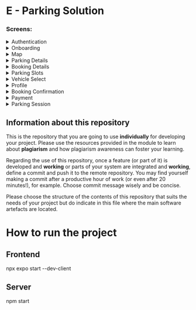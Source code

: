 # E - Parking Solution

### Screens:

<details>
<summary>Authentication</summary>
  <img src="Frontend/docs/Screens/authentication/welcome.png" alt="alt text" width="100"/>
  <img src="Frontend/docs/Screens/authentication/signup-screen.png" alt="alt text" width="100"/>
  <img src="Frontend/docs/Screens/authentication/signin-screen.png" alt="alt text" width="100"/>
  <img src="Frontend/docs/Screens/authentication/resetPassword.png" alt="alt text" width="100"/>
</details>
<details>
<summary>Onboarding</summary>
  <img src="Frontend/docs/Screens/onBoarding/welcome-to-e-parky.png" alt="Onboarding screen 1" width="100"/>
  <img src="Frontend/docs/Screens/onBoarding/welcome-screen-2.png" alt="Onboarding screen 2" width="100"/>
  <img src="Frontend/docs/Screens/onBoarding/welcome-screen-3.png" alt="Onboarding screen 3" width="100"/>
  <img src="Frontend/docs/Screens/onBoarding/welcome-screen-4.png" alt="Onboarding screen 4" width="100"/>
  <img src="Frontend/docs/Screens/onBoarding/welcome-with-sign-in.png" alt="Onboarding screen 3" width="100"/>
</details>
<details>
<summary>Map</summary>
  <img src="Frontend/docs/Screens/map/MapV1.png" alt="Map V1" width="100"/>
  <img src="Frontend/docs/Screens/map/MapV2.png" alt="Map V2" width="100"/>
</details>
<details>
<summary>Parking Details</summary>
  <img src="Frontend/docs/Screens/parkingDetails/parkingDetails.png" alt="Parking Details" width="100"/>
  <img src="Frontend/docs/Screens/parkingDetails/parkingDetailsV2.png" alt="Parking Details V2" width="100"/>
</details>
<details>
<summary>Booking Details</summary>
  <img src="Frontend/docs/Screens/bookingDetails/bookingDetailsV1.png" alt="Booking Details" width="100"/>
  <img src="Frontend/docs/Screens/bookingDetails/bookingDetailsV2.png" alt="Booking Details V2" width="100"/>
</details>
<details>
<summary>Parking Slots</summary>
  <img src="Frontend/docs/Screens/parkingSlots/slotsV1.png" alt="Parking Slots" width="100"/>
</details>
<details>
<summary>Vehicle Select</summary>
  <img src="Frontend/docs/Screens/vehicle/VehicleSelectV1.png" alt="Vehicle Select" width="100"/>
  <img src="Frontend/docs/Screens/vehicle/vehicleSelectV2.png" alt="Vehicle Select V2" width="100"/>
  <img src="Frontend/docs/Screens/vehicle/addVehicle.png" alt="Vehicle Select V3" width="100"/>
</details>
<details>
<summary>Profile</summary>
  <img src="Frontend/docs/Screens/profile/Profile.png" alt="Profile" width="100"/>
  <img src="Frontend/docs/Screens/profile/ProfileV2.png" alt="Profile V2" width="100"/>
</details>
<details>
<summary>Booking Confirmation</summary>
  <img src="Frontend/docs/Screens/bookingConfirmation/bookingConfirmation.png" alt="Booking Confirmation" width="100"/>
  <img src="Frontend/docs/Screens/bookingConfirmation/bookingSuccess.png" alt="Booking Confirmation V2" width="100"/>
  <img src="Frontend/docs/Screens/bookingConfirmation/ParkingTicket.png" alt="Booking Confirmation V3" width="100"/>
</details>
<details>
<summary>Payment</summary>
  <img src="Frontend/docs/Screens/payment/paymentStripe.png" alt="Payment" width="100"/>
</details>
<details>
<summary>Parking Session</summary>
  <img src="Frontend/docs/Screens/parkingSession/Parking.png" alt="Parking Session" width="100"/>
  <img src="Frontend/docs/Screens/parkingSession/ParkingV2.png" alt="Parking Session V3" width="100"/>
  <img src="Frontend/docs/Screens/parkingSession/parkingHistory.png" alt="Parking Session V2" width="100"/>
  <img src="Frontend/docs/Screens/parkingSession/ViewTicket.png" alt="Parking Session V4" width="100"/>
  <img src="Frontend/docs/Screens/parkingSession/Timer.png" alt="Parking Session V5" width="100"/>
</details>

## Information about this repository

This is the repository that you are going to use **individually** for developing your project. Please use the resources provided in the module to learn about **plagiarism** and how plagiarism awareness can foster your learning.

Regarding the use of this repository, once a feature (or part of it) is developed and **working** or parts of your system are integrated and **working**, define a commit and push it to the remote repository. You may find yourself making a commit after a productive hour of work (or even after 20 minutes!), for example. Choose commit message wisely and be concise.

Please choose the structure of the contents of this repository that suits the needs of your project but do indicate in this file where the main software artefacts are located.

# How to run the project

## Frontend

npx expo start --dev-client

## Server

npm start

